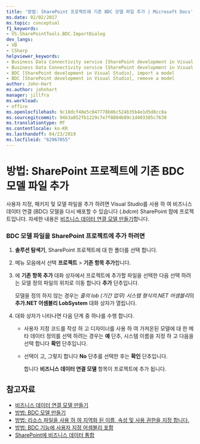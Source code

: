 ```yaml
---
title: '방법: SharePoint 프로젝트에 기존 BDC 모델 파일 추가 | Microsoft Docs'
ms.date: 02/02/2017
ms.topic: conceptual
f1_keywords:
- VS.SharePointTools.BDC.ImportDialog
dev_langs:
- VB
- CSharp
helpviewer_keywords:
- Business Data Connectivity service [SharePoint development in Visual Studio], import a model
- Business Data Connectivity service [SharePoint development in Visual Studio], reuse a model
- BDC [SharePoint development in Visual Studio], import a model
- BDC [SharePoint development in Visual Studio], remove a model
author: John-Hart
ms.author: johnhart
manager: jillfra
ms.workload:
- office
ms.openlocfilehash: 9c10dcf48e5c047778b86c524b35b4e1d5d8cc8a
ms.sourcegitcommit: 94b3a052fb1229c7e7f8804b09c1d403385c7630
ms.translationtype: MT
ms.contentlocale: ko-KR
ms.lasthandoff: 04/23/2019
ms.locfileid: "62967055"
---
```

# <a name="how-to-add-an-existing-bdc-model-file-to-a-sharepoint-project"></a>방법: SharePoint 프로젝트에 기존 BDC 모델 파일 추가
  사용자 지정, 패키지 및 모델 파일을 추가 하려면 Visual Studio를 사용 하 여 비즈니스 데이터 연결 (BDC) 모델을 다시 배포할 수 있습니다 (*.bdcm*) SharePoint 팜에 프로젝트입니다. 자세한 내용은 [비즈니스 데이터 연결 모델 만들기](../sharepoint/creating-a-business-data-connectivity-model.md)합니다.

### <a name="to-add-a-bdc-model-file-to-a-sharepoint-project"></a>BDC 모델 파일을 SharePoint 프로젝트에 추가 하려면

1. **솔루션 탐색기**, SharePoint 프로젝트에 대 한 폴더를 선택 합니다.

2. 메뉴 모음에서 선택 **프로젝트** > **기존 항목 추가**합니다.

3. 에 **기존 항목 추가** 대화 상자에서 프로젝트에 추가할 파일을 선택한 다음 선택 하려는 모델 정의 파일의 위치로 이동 합니다 **추가** 단추입니다.

    모델을 정의 하지 않는 경우는 *줄의 lob (기간 업무) 시스템 형식의.NET 어셈블리*의 **추가.NET 어셈블리 LobSystem** 대화 상자가 열립니다.

4. 대화 상자가 나타나면 다음 단계 중 하나를 수행 합니다.

   - 사용자 지정 코드를 작성 하 고 디자이너를 사용 하 여 가져온된 모델에 대 한 메타 데이터 정의를 선택 하려는 경우는 **예** 단추, 시스템 이름을 지정 하 고 다음을 선택 합니다 **확인** 단추입니다.

   - 선택이 고, 그렇지 합니다 **No** 단추를 선택한 후는 **확인** 단추입니다.

     합니다 **비즈니스 데이터 연결 모델** 항목이 프로젝트에 추가 됩니다.

## <a name="see-also"></a>참고자료
- [비즈니스 데이터 연결 모델 만들기](../sharepoint/creating-a-business-data-connectivity-model.md)
- [방법: BDC 모델 만들기](../sharepoint/how-to-create-a-bdc-model.md)
- [방법: 리소스 파일을 사용 하 여 지역화 된 이름, 속성 및 사용 권한을 지정 합니다.](../sharepoint/how-to-use-a-resource-file-to-specify-localized-names-properties-and-permissions.md)
- [방법: BDC 기능에 사용자 지정 어셈블리 포함](../sharepoint/how-to-include-a-custom-assembly-in-a-bdc-feature.md)
- [SharePoint에 비즈니스 데이터 통합](../sharepoint/integrating-business-data-into-sharepoint.md)
